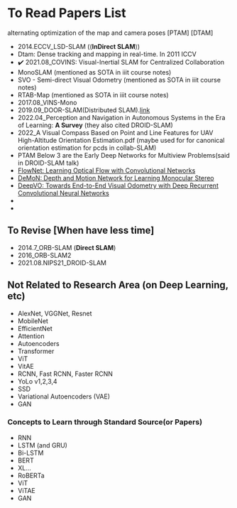 # To Read Papers List

alternating optimization of the map and camera poses [PTAM] [DTAM]
- 2014.ECCV_LSD-SLAM ((**InDirect SLAM**))
- Dtam: Dense tracking and mapping in real-time. In 2011 ICCV
- :heavy_check_mark: 2021.08_COVINS: Visual-Inertial SLAM for Centralized Collaboration
- MonoSLAM (mentioned as SOTA in iiit course notes)
- SVO - Semi-direct Visual Odometry (mentioned as SOTA in iiit course notes)
- RTAB-Map (mentioned as SOTA in iiit course notes)
- 2017.08_VINS-Mono
- 2019.09_DOOR-SLAM(Distributed SLAM).[link](https://arxiv.org/abs/1909.12198)
- 2022.04_Perception and Navigation in Autonomous Systems in the Era of Learning: **A Survey** (they also cited DROID-SLAM)
- 2022_A Visual Compass Based on Point and Line Features for UAV High-Altitude Orientation Estimation.pdf (maybe used for for canonical orientation estimation for pcds in collab-SLAM)
- PTAM
Below 3 are the Early Deep Networks for Multiview Problems(said in DROID-SLAM talk)
- [FlowNet: Learning Optical Flow with Convolutional Networks](https://arxiv.org/abs/1504.06852)
- [DeMoN: Depth and Motion Network for Learning Monocular Stereo](https://arxiv.org/abs/1612.02401)
- [DeepVO: Towards End-to-End Visual Odometry with Deep Recurrent Convolutional Neural Networks](https://arxiv.org/abs/1709.08429)
- 
- 

## To Revise [When have less time]

- 2014.7_ORB-SLAM (**Direct SLAM**)
- 2016_ORB-SLAM2
- 2021.08.NIPS21_DROID-SLAM


## Not Related to Research Area (on Deep Learning, etc)
- AlexNet, VGGNet, Resnet
- MobileNet
- EfficientNet
- Attention
- Autoencoders
- Transformer
- ViT
- VitAE
- RCNN, Fast RCNN, Faster RCNN
- YoLo v1,2,3,4
- SSD
- Variational Autoencoders (VAE)
- GAN




### Concepts to Learn through Standard Source(or Papers)
- RNN
- LSTM (and GRU)
- Bi-LSTM
- BERT
- XL...
- RoBERTa
- ViT
- ViTAE
- GAN

